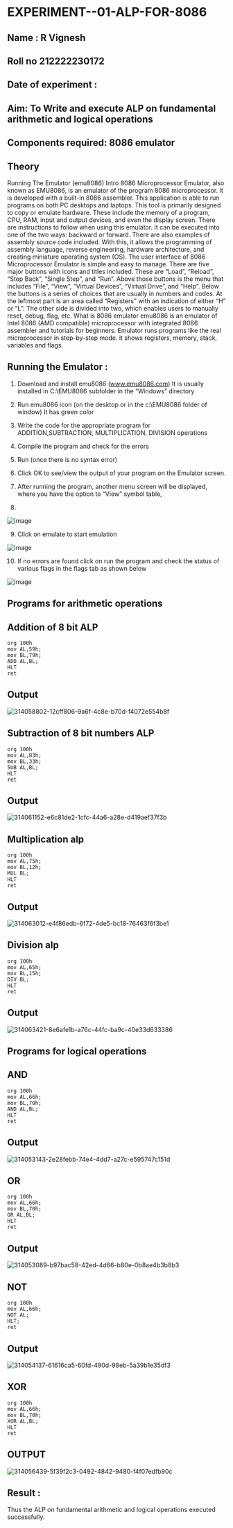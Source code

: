 # EXPERIMENT--01-ALP-FOR-8086

## Name : R Vignesh

## Roll no 212222230172

## Date of experiment :





## Aim: To Write and execute ALP on fundamental arithmetic and logical operations

## Components required: 8086  emulator 

## Theory 
Running The Emulator (emu8086) Intro 8086 Microprocessor Emulator, also known as EMU8086, is an emulator of the program 8086 microprocessor. It is developed with a built-in 8086 assembler. This application is able to run programs on both PC desktops and laptops. This tool is primarily designed to copy or emulate hardware. These include the memory of a program, CPU, RAM, input and output devices, and even the display screen. There are instructions to follow when using this emulator. It can be executed into one of the two ways: backward or forward. There are also examples of assembly source code included. With this, it allows the programming of assembly language, reverse engineering, hardware architecture, and creating miniature operating system (OS). The user interface of 8086 Microprocessor Emulator is simple and easy to manage. There are five major buttons with icons and titles included. These are “Load”, “Reload”, “Step Back”, “Single Step”, and “Run”. Above those buttons is the menu that includes “File”, “View”, “Virtual Devices”, “Virtual Drive”, and “Help”. Below the buttons is a series of choices that are usually in numbers and codes. At the leftmost part is an area called “Registers” with an indication of either “H” or “L”. The other side is divided into two, which enables users to manually reset, debug, flag, etc. What is 8086 emulator emu8086 is an emulator of Intel 8086 (AMD compatible) microprocessor with integrated 8086 assembler and tutorials for beginners. Emulator runs programs like the real microprocessor in step-by-step mode. it shows registers, memory, stack, variables and flags.


 ## Running the Emulator :
 
1.	Download and install emu8086 (www.emu8086.com) It is usually installed in C:\EMU8086 subfolder in the “Windows” directory
 
2.  Run  emu8086 icon (on the desktop or in the c:\EMU8086 folder of window) It has green color 
 
 
3. Write the code for the appropriate program for ADDITION,SUBTRACTION, MULTIPLICATION,  DIVISION operations 

4.	 Compile the program and check for the errors
   
5.	Run (once there is no syntax error) 

6.	Click OK to see/view the output of your program on the Emulator screen. 


7.	After running the program, another menu screen will be displayed, where you have the option to “View” symbol table,
   
8.	 


![image](https://user-images.githubusercontent.com/36288975/189273263-d65baae9-4b8f-4723-afb3-c0ffa4052b04.png)











9.	Click on emulate to start emulation 








![image](https://user-images.githubusercontent.com/36288975/189273273-9bb36ec1-e2e8-4892-8d35-37707332bfdc.png)








10.	If no errors are found click on run the program and check the status of various flags in the flags tab as shown below 






![image](https://user-images.githubusercontent.com/36288975/189273277-113a2a33-4a40-4ff8-95a5-ecd3a1f504fe.png)







## Programs for arithmetic  operations

## Addition  of 8 bit ALP 

```
org 100h
mov AL,59h;
mov BL,79h;
ADD AL,BL;
HLT
ret
```



## Output  

![314058802-12cff806-9a6f-4c8e-b70d-f4072e554b8f](https://github.com/MUKESHPARTHASARATHY/EXPERIMENT--01-ALP-FOR-8086/assets/119393818/1f724cb6-9f36-4ce4-af80-396852c49946)

 
## Subtraction   of 8 bit numbers  ALP 

```
org 100h
mov AL,83h;
mov BL,33h;
SUB AL,BL;
HLT
ret
```
 
## Output  

![314061152-e6c81de2-1cfc-44a6-a28e-d419aef37f3b](https://github.com/MUKESHPARTHASARATHY/EXPERIMENT--01-ALP-FOR-8086/assets/119393818/0e03a2ff-a297-4848-a4da-044cd8481ff4)

## Multiplication alp 

```
org 100h
mov AL,75h;
mov BL,12h;
MUL BL;
HLT
ret
```

 ## Output 
 
![314063012-e4f86edb-6f72-4de5-bc18-76463f6f3be1](https://github.com/MUKESHPARTHASARATHY/EXPERIMENT--01-ALP-FOR-8086/assets/119393818/652164b9-15c4-4c4d-adcd-a1b72865719c)



## Division alp 

```
org 100h
mov AL,65h;
mov BL,15h;
DIV BL;
HLT
ret
```

## Output  

![314063421-8e6afe1b-a76c-44fc-ba9c-40e33d633386](https://github.com/MUKESHPARTHASARATHY/EXPERIMENT--01-ALP-FOR-8086/assets/119393818/7acbfec9-c014-4589-86fd-a93c6f20c468)


## Programs for logical operations

## AND

```
org 100h
mov AL,66h;
mov BL,70h;
AND AL,BL;
HLT
ret
```

## Output

![314053143-2e28febb-74e4-4dd7-a27c-e595747c151d](https://github.com/MUKESHPARTHASARATHY/EXPERIMENT--01-ALP-FOR-8086/assets/119393818/fb7594e3-473d-4650-b5f3-34fdedca542d)

## OR

```
org 100h
mov AL,66h;
mov BL,70h;
OR AL,BL;
HLT
ret
```
## Output

![314053089-b97bac58-42ed-4d66-b80e-0b8ae4b3b8b3](https://github.com/MUKESHPARTHASARATHY/EXPERIMENT--01-ALP-FOR-8086/assets/119393818/abd27335-f1d1-4cc5-8c06-8dfa34ce292c)

## NOT

```
org 100h
mov AL,66h;
NOT AL;
HLT;
ret
```

## Output

![314054137-61616ca5-60fd-490d-98eb-5a39b1e35df3](https://github.com/MUKESHPARTHASARATHY/EXPERIMENT--01-ALP-FOR-8086/assets/119393818/6222138d-e70f-4f34-b1e3-587af6648088)


## XOR

```
org 100h
mov AL,66h;
mov BL,70h;
XOR AL,BL;
HLT
ret
```

## OUTPUT

![314056439-5f39f2c3-0492-4842-9480-f4f07edfb90c](https://github.com/MUKESHPARTHASARATHY/EXPERIMENT--01-ALP-FOR-8086/assets/119393818/aff27c0d-df70-4e12-b902-d02744e12c86)


## Result :

Thus the ALP on fundamental arithmetic and logical operations executed successfully.
 








